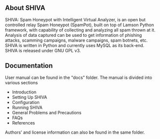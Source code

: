 About SHIVA
-----------
SHIVA: Spam Honeypot with Intelligent Virtual Analyzer, is an open but controlled relay Spam Honeypot (SpamPot), built on top of Lamson Python framework, with capability of collecting and analyzing all spam thrown at it. Analysis of data captured can be used to get information of phishing attacks, scamming campaigns, malware campaigns, spam botnets, etc. SHIVA is written in Python and currently uses MySQL as its back-end.
SHIVA is released under GNU GPL v3.


Documentation
-------------
User manual can be found in the "docs" folder. The manual is divided into various sections
* Introduction
* Setting Up SHIVA
* Configuration
* Running SHIVA
* General Problems and Precautions
* FAQs
* References
 
Authors' and license information can also be found in the same folder.